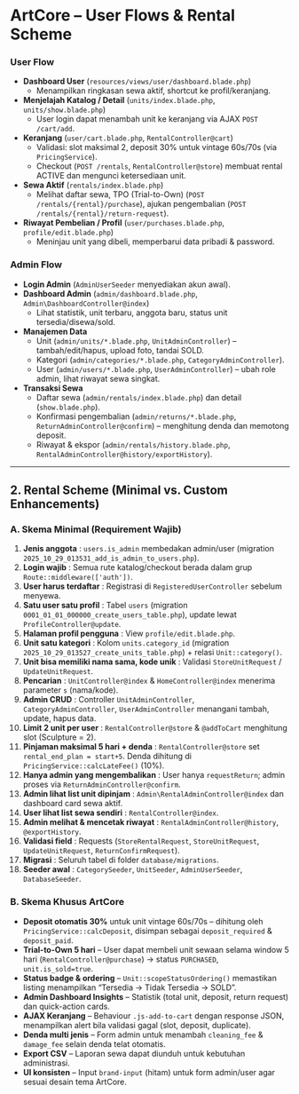 # ArtCore – User Flows & Rental Scheme

### User Flow
- **Dashboard User** (`resources/views/user/dashboard.blade.php`)  
  - Menampilkan ringkasan sewa aktif, shortcut ke profil/keranjang.  
- **Menjelajah Katalog / Detail** (`units/index.blade.php`, `units/show.blade.php`)  
  - User login dapat menambah unit ke keranjang via AJAX `POST /cart/add`.  
- **Keranjang** (`user/cart.blade.php`, `RentalController@cart`)  
  - Validasi: slot maksimal 2, deposit 30% untuk vintage 60s/70s (via `PricingService`).  
  - Checkout (`POST /rentals`, `RentalController@store`) membuat rental ACTIVE dan mengunci ketersediaan unit.  
- **Sewa Aktif** (`rentals/index.blade.php`)  
  - Melihat daftar sewa, TPO (Trial-to-Own) (`POST /rentals/{rental}/purchase`), ajukan pengembalian (`POST /rentals/{rental}/return-request`).  
- **Riwayat Pembelian / Profil** (`user/purchases.blade.php`, `profile/edit.blade.php`)  
  - Meninjau unit yang dibeli, memperbarui data pribadi & password.

### Admin Flow
- **Login Admin** (`AdminUserSeeder` menyediakan akun awal).  
- **Dashboard Admin** (`admin/dashboard.blade.php`, `Admin\DashboardController@index`)  
  - Lihat statistik, unit terbaru, anggota baru, status unit tersedia/disewa/sold.  
- **Manajemen Data**  
  - Unit (`admin/units/*.blade.php`, `UnitAdminController`) – tambah/edit/hapus, upload foto, tandai SOLD.  
  - Kategori (`admin/categories/*.blade.php`, `CategoryAdminController`).  
  - User (`admin/users/*.blade.php`, `UserAdminController`) – ubah role admin, lihat riwayat sewa singkat.  
- **Transaksi Sewa**  
  - Daftar sewa (`admin/rentals/index.blade.php`) dan detail (`show.blade.php`).  
  - Konfirmasi pengembalian (`admin/returns/*.blade.php`, `ReturnAdminController@confirm`) – menghitung denda dan memotong deposit.  
  - Riwayat & ekspor (`admin/rentals/history.blade.php`, `RentalAdminController@history/exportHistory`).

---

## 2. Rental Scheme (Minimal vs. Custom Enhancements)

### A. Skema Minimal (Requirement Wajib)
1. **Jenis anggota** : `users.is_admin` membedakan admin/user (migration `2025_10_29_013531_add_is_admin_to_users.php`).  
2. **Login wajib** : Semua rute katalog/checkout berada dalam grup `Route::middleware(['auth'])`.  
3. **User harus terdaftar** : Registrasi di `RegisteredUserController` sebelum menyewa.  
4. **Satu user satu profil** : Tabel `users` (migration `0001_01_01_000000_create_users_table.php`), update lewat `ProfileController@update`.  
5. **Halaman profil pengguna** : View `profile/edit.blade.php`.  
6. **Unit satu kategori** : Kolom `units.category_id` (migration `2025_10_29_013527_create_units_table.php`) + relasi `Unit::category()`.  
7. **Unit bisa memiliki nama sama, kode unik** : Validasi `StoreUnitRequest` / `UpdateUnitRequest`.  
8. **Pencarian** : `UnitController@index` & `HomeController@index` menerima parameter `s` (nama/kode).  
9. **Admin CRUD** : Controller `UnitAdminController`, `CategoryAdminController`, `UserAdminController` menangani tambah, update, hapus data.  
10. **Limit 2 unit per user** : `RentalController@store` & `@addToCart` menghitung slot (Sculpture = 2).  
11. **Pinjaman maksimal 5 hari + denda** : `RentalController@store` set `rental_end_plan = start+5`. Denda dihitung di `PricingService::calcLateFee()` (10%).  
12. **Hanya admin yang mengembalikan** : User hanya `requestReturn`; admin proses via `ReturnAdminController@confirm`.  
13. **Admin lihat list unit dipinjam** : `Admin\RentalAdminController@index` dan dashboard card sewa aktif.  
14. **User lihat list sewa sendiri** : `RentalController@index`.  
15. **Admin melihat & mencetak riwayat** : `RentalAdminController@history`, `@exportHistory`.  
16. **Validasi field** : Requests (`StoreRentalRequest`, `StoreUnitRequest`, `UpdateUnitRequest`, `ReturnConfirmRequest`).  
17. **Migrasi** : Seluruh tabel di folder `database/migrations`.  
18. **Seeder awal** : `CategorySeeder`, `UnitSeeder`, `AdminUserSeeder`, `DatabaseSeeder`.

### B. Skema Khusus ArtCore
- **Deposit otomatis 30%** untuk unit vintage 60s/70s – dihitung oleh `PricingService::calcDeposit`, disimpan sebagai `deposit_required` & `deposit_paid`.  
- **Trial-to-Own 5 hari** – User dapat membeli unit sewaan selama window 5 hari (`RentalController@purchase`) → status `PURCHASED`, `unit.is_sold=true`.  
- **Status badge & ordering** – `Unit::scopeStatusOrdering()` memastikan listing menampilkan “Tersedia → Tidak Tersedia → SOLD”.  
- **Admin Dashboard Insights** – Statistik (total unit, deposit, return request) dan quick-action cards.  
- **AJAX Keranjang** – Behaviour `.js-add-to-cart` dengan response JSON, menampilkan alert bila validasi gagal (slot, deposit, duplicate).  
- **Denda multi jenis** – Form admin untuk menambah `cleaning_fee` & `damage_fee` selain denda telat otomatis.  
- **Export CSV** – Laporan sewa dapat diunduh untuk kebutuhan administrasi.  
- **UI konsisten** – Input `brand-input` (hitam) untuk form admin/user agar sesuai desain tema ArtCore.

